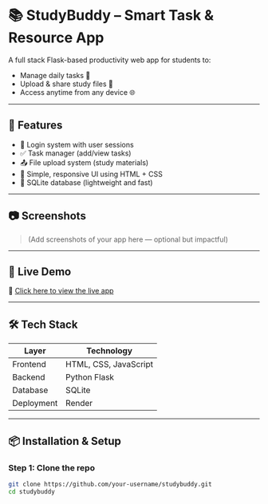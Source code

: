 # 📚 StudyBuddy – Smart Task & Resource App

A full stack Flask-based productivity web app for students to:
- Manage daily tasks 📝
- Upload & share study files 📁
- Access anytime from any device 🌐

---

## 🌟 Features

- 🔐 Login system with user sessions
- ✅ Task manager (add/view tasks)
- 📤 File upload system (study materials)
- 🎨 Simple, responsive UI using HTML + CSS
- 💾 SQLite database (lightweight and fast)

---

## 📷 Screenshots

> (Add screenshots of your app here — optional but impactful)

---

## 🚀 Live Demo

🔗 [Click here to view the live app](https://your-live-link.onrender.com)

---

## 🛠 Tech Stack

| Layer      | Technology         |
|------------|---------------------|
| Frontend   | HTML, CSS, JavaScript |
| Backend    | Python Flask        |
| Database   | SQLite              |
| Deployment | Render              |

---

## 📦 Installation & Setup

### Step 1: Clone the repo
```bash
git clone https://github.com/your-username/studybuddy.git
cd studybuddy
